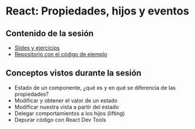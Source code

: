 # React: Propiedades, hijos y eventos

## Contenido de la sesión

- [Slides y ejercicios](http://slides.com/adalab/deck-2-2-5#/)
- [Repositorio con el código de ejemplo](https://github.com/Adalab/ejemplo-react-state)

## Conceptos vistos durante la sesión

- Estado de un componente, ¿qué es y en qué se diferencia de las propiedades?
- Modificar y obtener el valor de un estado
- Modificar nuestra vista a partir del estado
- Delegar comportamientos a los hijos (lifting)
- Depurar código con React Dev Tools

